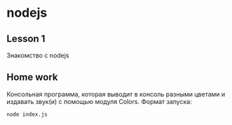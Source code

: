 # nodejs

## Lesson 1

Знакомство с nodejs

## Home work

Консольная программа, которая выводит в консоль разными цветами и издавать звук(и) с помощью модуля Colors.
Формат запуска:

`node index.js`